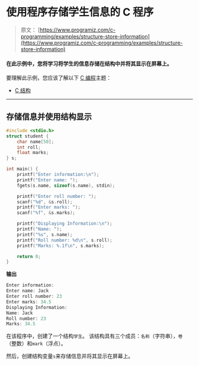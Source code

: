 # 使用程序存储学生信息的 C 程序

> 原文： [https://www.programiz.com/c-programming/examples/structure-store-information](https://www.programiz.com/c-programming/examples/structure-store-information)

#### 在此示例中，您将学习将学生的信息存储在结构中并将其显示在屏幕上。

要理解此示例，您应该了解以下 [C 编程](/c-programming "C tutorial")主题：

*   [C 结构](/c-programming/c-structures)

* * *

## 存储信息并使用结构显示

```c
#include <stdio.h>
struct student {
    char name[50];
    int roll;
    float marks;
} s;

int main() {
    printf("Enter information:\n");
    printf("Enter name: ");
    fgets(s.name, sizeof(s.name), stdin);

    printf("Enter roll number: ");
    scanf("%d", &s.roll);
    printf("Enter marks: ");
    scanf("%f", &s.marks);

    printf("Displaying Information:\n");
    printf("Name: ");
    printf("%s", s.name);
    printf("Roll number: %d\n", s.roll);
    printf("Marks: %.1f\n", s.marks);

    return 0;
} 
```

**输出**

```c
Enter information:
Enter name: Jack
Enter roll number: 23
Enter marks: 34.5
Displaying Information:
Name: Jack
Roll number: 23
Marks: 34.5 
```

在该程序中，创建了一个结构`学生`。 该结构具有三个成员：`名称`（字符串），`卷`（整数）和`mark`（浮点）。

然后，创建结构变量`s`来存储信息并将其显示在屏幕上。